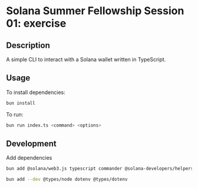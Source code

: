 
# Solana Summer Fellowship Session 01: exercise

## Description
A simple CLI to interact with a Solana wallet written in TypeScript.

## Usage

To install dependencies:

```bash
bun install
```

To run:

```bash
bun run index.ts <command> <options>
```

## Development

Add dependencies
```bash
bun add @solana/web3.js typescript commander @solana-developers/helpers

bun add --dev @types/node dotenv @types/dotenv
```